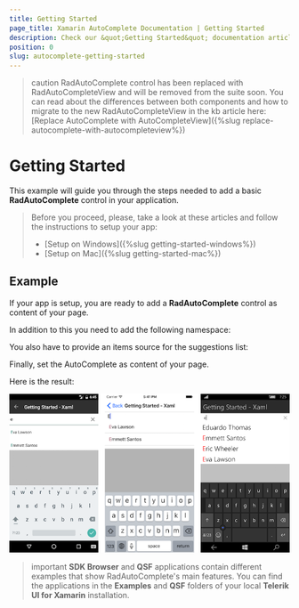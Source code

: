 ```yaml
---
title: Getting Started
page_title: Xamarin AutoComplete Documentation | Getting Started
description: Check our &quot;Getting Started&quot; documentation article for Telerik AutoComplete for Xamarin control.
position: 0
slug: autocomplete-getting-started
---
```


>caution RadAutoComplete control has been replaced with RadAutoCompleteView and will be removed from the suite soon. You can read about the differences between both components and how to migrate to the new RadAutoCompleteView in the kb article here: [Replace AutoComplete with AutoCompleteView]({%slug replace-autocomplete-with-autocompleteview%})

# Getting Started
   
This example will guide you through the steps needed to add a basic **RadAutoComplete** control in your application.

>Before you proceed, please, take a look at these articles and follow the instructions to setup your app:
>
>- [Setup on Windows]({%slug getting-started-windows%})
>- [Setup on Mac]({%slug getting-started-mac%})


## Example

If your app is setup, you are ready to add a **RadAutoComplete** control as content of your page.

<snippet id='autocomplete-getting-started-xaml'/>
<snippet id='autocomplete-getting-started-csharp'/>

In addition to this you need to add the following namespace:

<snippet id='xmlns-telerikinput'/>
<snippet id='ns-telerikinput'/>

You also have to provide an items source for the suggestions list:

<snippet id='autocomplete-getting-started-items-source'/>

Finally, set the AutoComplete as content of your page.

Here is the result:

![AutoComplete Getting Started Example](../images/autocomplete-getting-started.png "AutoComplete Getting Started Example")

>important **SDK Browser** and **QSF** applications contain different examples that show RadAutoComplete's main features. You can find the applications in the **Examples** and **QSF** folders of your local **Telerik UI for Xamarin** installation.